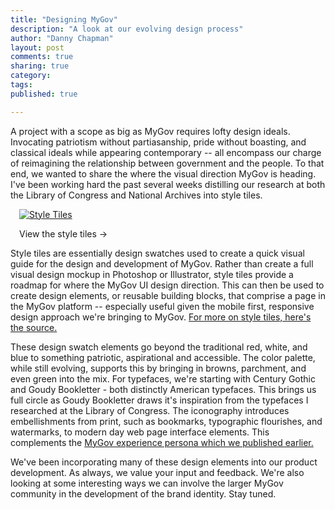 ```yaml
---
title: "Designing MyGov"
description: "A look at our evolving design process"
author: "Danny Chapman"
layout: post
comments: true
sharing: true
category: 
tags: 
published: true

---
```


A project with a scope as big as MyGov requires lofty design ideals. Invocating patriotism without partiasanship, pride without boasting, and classical ideals while appearing contemporary -- all encompass our charge of reimagining the relationship between government and the people. To that end, we wanted to share the where the visual direction MyGov is heading. I've been working hard the past several weeks distilling our research at both the Library of Congress and National Archives into style tiles. 

<!-- more -->

<div class="alignright" style="font-size: 1em; margin: 0 0 1em 1em;">

<a class="grouped_elements" rel="group1" href="http://presidential-innovation-fellows.github.com/mygov/images/content/style-tile-v1.png"><img src="http://presidential-innovation-fellows.github.com/mygov/images/content/styletiles-thumb.jpg" alt="Style Tiles" /></a>
  
<a class="grouped_elements" rel="group1" href="http://presidential-innovation-fellows.github.com/mygov/images/content/style-tile-v2.png" style="display: none;" alt="style tiles"><img src="http://presidential-innovation-fellows.github.com/mygov/images/content/style-tile-v2.png" style="display: none;" alt="style tiles" /></a>

<a class="grouped_elements" rel="group1" href="http://presidential-innovation-fellows.github.com/mygov/images/content/style-tile-v3.png" style="display: none;"><img src="http://presidential-innovation-fellows.github.com/mygov/images/content/style-tile-v3.png" style="display: none;" alt="style tiles" /></a>

<a class="grouped_elements" rel="group1" href="http://presidential-innovation-fellows.github.com/mygov/images/content/style-tile-v4.png" style="display: none;"><img src="http://presidential-innovation-fellows.github.com/mygov/images/content/style-tile-v4.png" style="display: none;" alt="style tiles" /></a>

<p>View the style tiles &rarr;</p>

</div>

Style tiles are essentially design swatches used to create a quick visual guide for the design and development of MyGov. Rather than create a full visual design mockup in Photoshop or Illustrator, style tiles provide a roadmap for where the MyGov UI design direction. This can then be used to create design elements, or reusable building blocks, that comprise a page in the MyGov platform -- especially useful given the mobile first, responsive design approach we're bringing to MyGov. [For more on style tiles, here's the source.](http://styletil.es/)

These design swatch elements go beyond the traditional red, white, and blue to something patriotic, aspirational and accessible. The color palette, while still evolving, supports this by bringing in browns, parchment, and even green into the mix. For typefaces, we're starting with Century Gothic and Goudy Bookletter - both distinctly American typefaces. This brings us full circle as Goudy Bookletter draws it's inspiration from the typefaces I researched at the Library of Congress. The iconography introduces embellishments from print, such as bookmarks, typographic flourishes, and watermarks, to modern day web page interface elements. This complements the 
[MyGov experience persona which we published earlier.](http://presidential-innovation-fellows.github.com/mygov/2012/10/15/my-gov-experience-ux-persona/)
  

We've been incorporating many of these design elements into our product development. As always, we value your input and feedback. We're also looking at some interesting ways we can involve the larger MyGov community in the development of the brand identity. Stay tuned.




